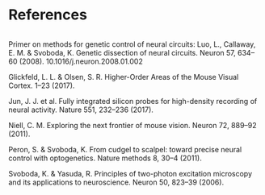 # References

```{bibliography}
```

Primer on methods for genetic control of neural circuits:
Luo, L., Callaway, E. M. & Svoboda, K. Genetic dissection of neural circuits. Neuron 57, 634–60 (2008).
10.1016/j.neuron.2008.01.002

Glickfeld, L. L. & Olsen, S. R. Higher-Order Areas of the Mouse Visual Cortex. 1–23 (2017).

Jun, J. J. et al. Fully integrated silicon probes for high-density recording of neural activity. Nature 551, 232–236 (2017).

Niell, C. M. Exploring the next frontier of mouse vision. Neuron 72, 889–92 (2011).

Peron, S. & Svoboda, K. From cudgel to scalpel: toward precise neural control with optogenetics. Nature methods 8, 30–4 (2011).

Svoboda, K. & Yasuda, R. Principles of two-photon excitation microscopy and its applications to neuroscience. Neuron 50, 823–39 (2006).
